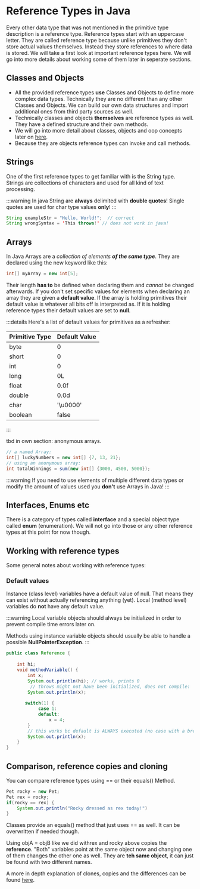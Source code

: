 # Reference Types in Java

Every other data type that was not mentioned in the primitive type description is a reference type. Reference types start with an uppercase letter. They are called reference type because unlike primitives they don't store actual values themselves. Instead they store references to where data is stored. We will take a first look at important reference types here. We will go into more details about working some of them later in seperate sections.

## Classes and Objects

- All the provided reference types **use** Classes and Objects to define more complex data types. Technically they are no different than any other Classes and Objects. We can build our own data structures and import additional ones from third party sources as well.
- Technically classes and objects **themselves** are reference types as well. They have a defined structure and their own methods.
- We will go into more detail about classes, objects and oop concepts later on [here](/classes).
- Because they are objects reference types can invoke and call methods.

## Strings

One of the first reference types to get familiar with is the String type. Strings are collections of characters and used for all kind of text processing.

:::warning
In java String are **always** delimited with **double quotes**! Single quotes are used for char type values **only**!
:::

```java
String exampleStr = "Hello, World!";  // correct
String wrongSyntax = 'This throws!' // does not work in java!

```

## Arrays

In Java Arrays are a *collection of elements **of the same type***. They are declared using the new keyword like this:

```java
int[] myArray = new int[5];
```

Their length **has to** be defined when declaring them and *cannot* be changed afterwards. If you don't set specific values for elements when declaring an array they are given a **default value**. If the array is holding primitives their default value is whatever all bits off is interpreted as. If it is holding reference types their default values are set to **null**.

:::details
Here's a list of default values for primitives as a refresher:

| Primitive Type | Default Value |
| -------------- | ------------- |
| byte           | 0             |
| short          | 0             |
| int            | 0             |
| long           | 0L            |
| float          | 0.0f          |
| double         | 0.0d          |
| char           | '\u0000'      |
| boolean        | false         |
:::

tbd in own section: anonymous arrays.

```java
// a named Array:
int[] luckyNumbers = new int[] {7, 13, 21};
// using an anonymous array:
int totalWinnings = sum(new int[] {3000, 4500, 5000});

```

:::warning
If you need to use elements of multiple different data types or modify the amount of values used you **don't** use Arrays in Java!
:::

## Interfaces, Enums etc

There is a category of types called **interface** and a special object type called **enum** (enumeration). We will not go into those or any other reference types at this point for now though.

## Working with reference types

Some general notes about working with reference types:

### Default values

Instance (class level) variables have a default value of null. That means they can exist without actually referencing anything (yet).
Local (method level) variables do **not** have any default value.

:::warning
Local variable objects should always be initialized in order to prevent compile time errors later on.

Methods using instance variable objects should usually be able to handle a possible **NullPointerException**.
:::

```java
public class Reference {
    
    int hi;
    void methodVariable() {
        int x;
        System.out.println(hi); // works, prints 0
         // throws might not have been initialized, does not compile:
        System.out.println(x);
        
       switch(1) {
            case 1:
            default:
                x = 4;
        }
        // this works bc default is ALWAYS executed (no case with a break)
        System.out.println(x); 
    }
}
```

## Comparison, reference copies and cloning

You can compare reference types using == or their equals() Method.

```java
Pet rocky = new Pet;
Pet rex = rocky;
if(rocky == rex) {
    System.out.println("Rocky dressed as rex today!")
}
```

Classes provide an equals() method that just uses == as well. It can be overwritten if needed though.

Using objA = objB like we did withrex and rocky above copies the **reference**. "Both" variables point at the same object now and changing one of them changes the other one as well. They are **teh same object**, it can just be found with two different names.

A more in depth explanation of clones, copies and the differences can be found [here](https://www.oreilly.com/library/view/java-8-pocket/9781491901083/ch04.html).
